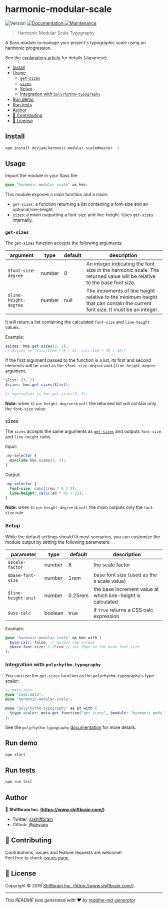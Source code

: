 # harmonic-modular-scale

<p>
  <img alt="Version" src="https://img.shields.io/badge/version-1.0.0-blue.svg?cacheSeconds=2592000" />
  <a href="https://github.com/devjam/harmonic-modular-scale#readme" target="_blank">
    <img alt="Documentation" src="https://img.shields.io/badge/documentation-yes-brightgreen.svg" />
  </a>
  <a href="https://github.com/devjam/harmonic-modular-scale/graphs/commit-activity" target="_blank">
    <img alt="Maintenance" src="https://img.shields.io/badge/Maintained%3F-yes-green.svg" />
  </a>
</p>

> Harmonic Modular Scale Typography

A Sass module to manage your project's typographic scale using an harmonic progression.

See the [explanatory article](https://standard.shiftbrain.com/blog/harmonious-proportions-in-type-sizes) for details (Japanese).

<!-- TOC -->

- [Install](#install)
- [Usage](#usage)
  - [`get-sizes`](#get-sizes)
  - [`sizes`](#sizes)
  - [Setup](#setup)
  - [Integration with `polyrhythm-typography`](#integration-with-polyrhythm-typography)
- [Run demo](#run-demo)
- [Run tests](#run-tests)
- [Author](#author)
- [🤝 Contributing](#🤝-contributing)
- [📝 License](#📝-license)

<!-- /TOC -->

## Install

```sh
npm install devjam/harmonic-modular-scale#master -S
```

## Usage

Import the module in your Sass file:

```scss
@use "harmonic-modular-scale" as hms;
```

This module exposes a main function and a mixin:

- `get-sizes`: a function returning a list containing a font-size and an optional line-height.
- `sizes`: a mixin outputting a font-size and line-height. Uses `get-sizes` internally.

### `get-sizes`

The `get-sizes` function accepts the following arguments:

| argument              | type   | default | description                                                                                                                 |
| --------------------- | ------ | ------- | --------------------------------------------------------------------------------------------------------------------------- |
| `$font-size-degree`   | number | 0       | An integer indicating the font size in the harmonic scale. The returned value will be relative to the base font size.       |
| `$line-height-degree` | number | null    | The increments of line height relative to the minimum height that can contain the current font size. It must be an integer. |

It will return a list containing the calculated `font-size` and `line-height` values.

Example:

```scss
$sizes: hms.get-sizes(3, 2);
// $sizes == (calc(1rem * 8 / 5), calc(1em * 45 / 32))
```

If the first argument passed to the function is a list, its first and second elements will be used as the `$font-size-degree` and `$line-height-degree` argument.

```scss
$list: (3, 2)
$sizes: hms.get-sizes($list);

// equivalent to hms.get-sizes(3, 2);
```

**Note:** when `$line-height-degree` is `null` the returned list will contain only the `font-size` value.

### `sizes`

The `sizes` accepts the same arguments as [`get-sizes`](#get-sizes) and outputs `font-size` and `line-height` rules.

Input:

```scss
.my-selector {
  @include hms.sizes(3, 2);
}
```

Output:

```css
.my-selector {
  font-size: calc(1rem * 8 / 5);
  line-height: calc(1em * 45 / 32);
}
```

**Note:** when `$line-height-degree` is `null` the mixin outputs only the `font-size` rule.

### Setup

While the default settings should fit most scenarios, you can customize the module output by setting the following parameters:

| parameter           | type    | default | description                                                 |
| ------------------- | ------- | ------- | ----------------------------------------------------------- |
| `$scale-factor`     | number  | 8       | the scale factor                                            |
| `$base-font-size`   | number  | 1rem    | base font size (used as the `0` scale value)                |
| `$line-height-unit` | number  | 0.25rem | the base increment value at which line-height is calculated |
| `$use-calc`         | boolean | true    | if `true` returns a CSS calc expression                     |

Example:

```scss
@use 'harmonic-modular-scale' as hms with (
  $use-calc: false, // output rem values
  $base-font-size: 1.25rem // set 20px as the base font-size
);
```

### Integration with `polyrhythm-typography`

You can use the `get-sizes` function as the `polyrhythm-typography`'s type scaler:

```scss
// main.scss
@use "sass:meta";
@use "harmonic-modular-scale";

@use "polyrhythm-typography" as pt with (
  $type-scaler: meta.get-function("get-sizes", $module: "harmonic-modular-scale")
);
```

See the `polyrhythm-typography` [documentation](https://github.com/devjam/polyrhythm-typography/#use-a-custom-type-scaler-calculator) for more details.

## Run demo

```sh
npm start
```

## Run tests

```sh
npm run test
```

## Author

👤 **Shiftbrain Inc. (https://www.shiftbrain.com/)**

- Twitter: [@shiftbrain](https://twitter.com/shiftbrain)
- Github: [@devjam](https://github.com/devjam)

## 🤝 Contributing

Contributions, issues and feature requests are welcome!<br />Feel free to check [issues page](https://github.com/devjam/harmonic-modular-scale/issues).

## 📝 License

Copyright © 2019 [Shiftbrain Inc. (https://www.shiftbrain.com/)](https://github.com/).

---

_This README was generated with ❤️ by [readme-md-generator](https://github.com/kefranabg/readme-md-generator)_

